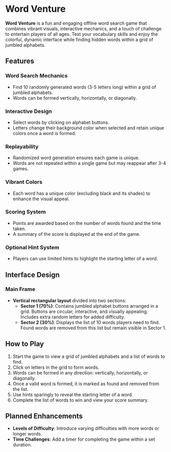 # Word Venture

**Word Venture** is a fun and engaging offline word search game that combines vibrant visuals, interactive mechanics, and a touch of challenge to entertain players of all ages. Test your vocabulary skills and enjoy the colorful, dynamic interface while finding hidden words within a grid of jumbled alphabets.

## Features

### Word Search Mechanics
- Find 10 randomly generated words (3-5 letters long) within a grid of jumbled alphabets.
- Words can be formed vertically, horizontally, or diagonally.

### Interactive Design
- Select words by clicking on alphabet buttons.
- Letters change their background color when selected and retain unique colors once a word is formed.

### Replayability
- Randomized word generation ensures each game is unique.
- Words are not repeated within a single game but may reappear after 3-4 games.

### Vibrant Colors
- Each word has a unique color (excluding black and its shades) to enhance the visual appeal.

### Scoring System
- Points are awarded based on the number of words found and the time taken.
- A summary of the score is displayed at the end of the game.

### Optional Hint System
- Players can use limited hints to highlight the starting letter of a word.

## Interface Design

### Main Frame
- **Vertical rectangular layout** divided into two sections:
  - **Sector 1 (70%)**: Contains jumbled alphabet buttons arranged in a grid. Buttons are circular, interactive, and visually appealing. Includes extra random letters for added difficulty.
  - **Sector 2 (30%)**: Displays the list of 10 words players need to find. Found words are removed from this list but remain visible in Sector 1.

## How to Play
1. Start the game to view a grid of jumbled alphabets and a list of words to find.
2. Click on letters in the grid to form words.
3. Words can be formed in any direction: vertically, horizontally, or diagonally.
4. Once a valid word is formed, it is marked as found and removed from the list.
5. Use hints sparingly to reveal the starting letter of a word.
6. Complete the list of words to win and view your score summary.

## Planned Enhancements
- **Levels of Difficulty**: Introduce varying difficulties with more words or longer words.
- **Time Challenges**: Add a timer for completing the game within a set duration.
